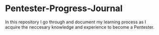# Pentester-Progress-Journal
In this repository I go through and document my learning process as I acquire the neccesary knowledge and experience to become a Pentester.

